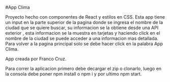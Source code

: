 #App Clima

Proyecto hecho con componentes de React y estilos en CSS.
Esta app tiene un input en la parte superior de la pagina donde se ingresa el nombre
de la ciudad que se quiere buscar, su informacion se la obtiene desde una API exterior
, esta informacion se la muestra en tarjetas y haciendo click en el nombre de la ciudad
se puede acceder a una informacion mas detallada. Para volver a la pagina principal solo
se debe hacer click en la palabra App Clima.

App creada por Franco Cruz.

Para correr la aplicacion primero debe decargar el zip o clonarlo, luego en la consola debe
poner  npm install  o  npm i   y por ultimo   npm start.
